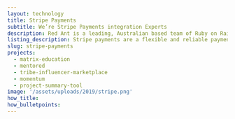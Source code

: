 ```yaml
---
layout: technology
title: Stripe Payments
subtitle: We’re Stripe Payments integration Experts
description: Red Ant is a leading, Australian based team of Ruby on Rails Developers. We’ve worked with hundreds of companies and startups to integrate their apps with Stripe Payments.
listing_description: Stripe payments are a flexible and reliable payment gateway for online transactions. Stripe is easy to install, scalable and highly reliable. We have used Stripe in many e-commerce platforms including our very own <a href="/ruby-on-rails-code-review/">Red Ant Code Review</a>.
slug: stripe-payments
projects:
  - matrix-education
  - mentored
  - tribe-influencer-marketplace
  - momentum
  - project-summary-tool
image: '/assets/uploads/2019/stripe.png'
how_title:
how_bulletpoints:
---
```

